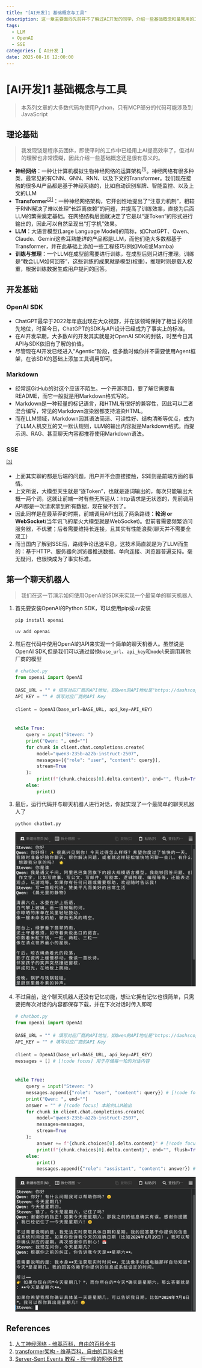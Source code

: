 ```yaml
---
title: "[AI开发]1 基础概念与工具"
description: 这一章主要面向先前并不了解过AI开发的同学，介绍一些基础概念和最常用的工具。
tags:
  - LLM
  - OpenAI
  - SSE
categories: [ AI开发 ]
date: 2025-08-16 12:00:00
---
```


# [AI开发]1 基础概念与工具

> 本系列文章的大多数代码均使用Python，只有MCP部分的代码可能涉及到JavaScript

## 理论基础

> 我发现饶是程序员团体，即使平时的工作中已经用上AI提高效率了，但对AI的理解也非常模糊，因此介绍一些基础概念还是很有意义的。

- **神经网络**：一种让计算机模拟生物神经网络的运算架构<sup>[[1]](#references)</sup>。神经网络有很多种类，最常见的有CNN、GNN、RNN、以及下文的Transformer。我们现在接触的很多AI产品都是基于神经网络的，比如自动识别车牌、智能监控、以及上文的LLM
- **Transformer**<sup>[[2]](#references)</sup>：一种神经网络架构，它开创性地提出了“注意力机制”，相较于RNN解决了难以处理“长距离依赖”的问题，并提高了训练效率，直接为后面LLM的繁荣奠定基础。在网络结构层面就决定了它是以“逐Token”的形式进行输出的，因此可以自然呈现出“打字机”效果。
- **LLM**：大语言模型(Large Language Model)的简称，如ChatGPT、Qwen、Claude、Gemini这些耳熟能详的产品都是LLM，而他们绝大多数都基于Transformer，并在此基础上添加一些工程技巧(例如MoE或Mamba)
- **训练与推理**：一个LLM在成型前需要进行训练，在成型后则只进行推理。训练是“教会LLM如何回答”，这些训练的成果就是模型(权重)，推理时则是载入权重，根据训练数据生成用户提问的回答。

## 开发基础

### OpenAI SDK

- ChatGPT最早于2022年年底出现在大众视野，并在该领域保持了相当长的领先地位，时至今日，ChatGPT的SDK与API设计已经成为了事实上的标准。
- 在AI开发早期，大多数AI的开发其实就是对OpenAI SDK的封装，时至今日其API与SDK依旧有了解的价值。
- 尽管现在AI开发已经进入"Agentic"阶段，但多数时候你并不需要使用Agent框架，在该SDK的基础上添加工具调用即可。

### Markdown

- 经常逛GitHub的对这个应该不陌生。一个开源项目，要了解它需要看README，而它一般就是用Markdown格式写的。
- Markdown是一种轻量的标记语言，和HTML有很好的兼容性，因此可以二者混合编写，常见的Markdown渲染器都支持渲染HTML。
- 而在LLM领域，Markdown因其语法简洁、可读性好、结构清晰等优点，成为了LLM人机交互的又一默认规则，LLM的输出内容就是Markdown格式。而提示词、RAG、甚至聊天内容都推荐使用Markdown语法。

### SSE

<sup>[[3]](#references)</sup>

- 上面其实聊的都是后端的问题，用户并不会直接接触，SSE则是前端方面的事情。
- 上文所说，大模型天生就是“逐Token”，也就是逐词输出的，每次只能输出大概一两个词，这就让前端一时有些无所适从：http请求是无状态的，先前调用API都是一次请求拿到所有数据，现在做不到了。
- 因此同样是在最草莽的时期，前端调用API出现了两条路线：**轮询 or WebSocket**(当年讯飞的星火大模型就是WebSocket)。但前者需要频繁访问服务器，不优雅；后者需要维持长连接，且其实有性能浪费(聊天并不需要全双工)
- 而当国内了解到SSE后，路线争论迅速平息，这技术简直就是为了LLM而生的：基于HTTP、服务器向浏览器推送数据、单向连接、浏览器普遍支持。毫无疑问，也很快成为了事实标准。

## 第一个聊天机器人

> 我们在这一节演示如何使用OpenAI的SDK来实现一个最简单的聊天机器人

1. 首先要安装OpenAI的Python SDK，可以使用pip或uv安装
    ```bash
    pip install openai
    ```
   
    ```bash
    uv add openai
    ```

2. 然后在代码中使用OpenAI的API来实现一个简单的聊天机器人。虽然说是OpenAI SDK,但是我们可以通过替换`base_url`、`api_key`和`model`来调用其他厂商的模型

    ```python
    # chatbot.py
    from openai import OpenAI
    
    BASE_URL = "" # 填写对应厂商的API地址，如Qwen的API地址是"https://dashscope.aliyuncs.com/compatible-mode/v1"
    API_KEY = "" # 填写对应厂商的API Key
    
    client = OpenAI(base_url=BASE_URL, api_key=API_KEY)

       
    while True:
        query = input("Steven: ")
        print("Qwen: ", end="")
        for chunk in client.chat.completions.create(
            model="qwen3-235b-a22b-instruct-2507",
            messages=[{"role": "user", "content": query}],
            stream=True
        ):
            print(f"{chunk.choices[0].delta.content}", end="", flush=True)
        else:
            print()
    ```

3. 最后，运行代码并与聊天机器人进行对话，你就实现了一个最简单的聊天机器人了

    ```bash
    python chatbot.py
    ```

    ![运行示例1](./基础概念与工具/Chatbot_demo_1.webp)

4. 不过目前，这个聊天机器人还没有记忆功能，想让它拥有记忆也很简单，只需要把每次对话的内容都保存下载，并在下次对话时传入即可

    ```python
    # chatbot.py
    from openai import OpenAI
    
    BASE_URL = "" # 填写对应厂商的API地址，如Qwen的API地址是"https://dashscope.aliyuncs.com/compatible-mode/v1"
    API_KEY = "" # 填写对应厂商的API Key
    
    client = OpenAI(base_url=BASE_URL, api_key=API_KEY)
    messages = [] # [!code focus] 用于存储每一轮的对话内容
    
    
    while True:
        query = input("Steven: ")
        messages.append({"role": "user", "content": query}) # [!code focus] 存储用户提问
        print("Qwen: ", end="")
        answer = "" # [!code focus] 本轮的LLM输出
        for chunk in client.chat.completions.create(
            model="qwen3-235b-a22b-instruct-2507",
            messages=messages,
            stream=True
        ):
            answer += f"{chunk.choices[0].delta.content}" # [!code focus] 更新LLM输出
            print(f"{chunk.choices[0].delta.content}", end="", flush=True)
        else:
            print()
            messages.append({"role": "assistant", "content": answer}) # [!code focus] 存储LLM输出
    ```

   ![运行示例2](./基础概念与工具/Chatbot_demo_2.webp)

## References

1. [人工神经网络 - 维基百科，自由的百科全书](https://zh.wikipedia.org/wiki/人工神经网络)
2. [transformer架构 - 维基百科，自由的百科全书](https://zh.wikipedia.org/wiki/transformer架构)
3. [Server-Sent Events 教程 - 阮一峰的网络日志](https://www.ruanyifeng.com/blog/2017/05/server-sent_events.html)
